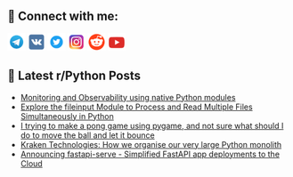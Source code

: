 ## 🔎 Connect with me:
[<img src="https://github.com/bullbesh/bullbesh/blob/main/images/Telegram.png" width="32" height="32" />](https://t.me/bullbesh)
[<img src="https://github.com/bullbesh/bullbesh/blob/main/images/VK.png" width="32" height="32" />](https://vk.com/bullbesh)
[<img src="https://github.com/bullbesh/bullbesh/blob/main/images/Twitter.png" width="32" height="32" />](https://twitter.com/bullbesh1)
[<img src="https://github.com/bullbesh/bullbesh/blob/main/images/Instagram.png" width="32" height="32" />](https://www.instagram.com/bullbesh)
[<img src="https://github.com/bullbesh/bullbesh/blob/main/images/Reddit.png" width="32" height="32" />](https://www.reddit.com/user/bullbesh)
[<img src="https://github.com/bullbesh/bullbesh/blob/main/images/YouTube.png" width="32" height="32" />](https://www.youtube.com/channel/UCtfjRs6uzgq5mfm8S06WTcg)

## 📕 Latest r/Python Posts
<!-- BLOG-POST-LIST:START -->
- [Monitoring and Observability using native Python modules](https://www.reddit.com/r/Python/comments/155qv75/monitoring_and_observability_using_native_python/)
- [Explore the fileinput Module to Process and Read Multiple Files Simultaneously in Python](https://www.reddit.com/r/Python/comments/155nt1y/explore_the_fileinput_module_to_process_and_read/)
- [I trying to make a pong game using pygame, and not sure what should I do to move the ball and let it bounce](https://www.reddit.com/r/Python/comments/155mwym/i_trying_to_make_a_pong_game_using_pygame_and_not/)
- [Kraken Technologies: How we organise our very large Python monolith](https://www.reddit.com/r/Python/comments/155kqy1/kraken_technologies_how_we_organise_our_very/)
- [Announcing fastapi-serve - Simplified FastAPI app deployments to the Cloud](https://www.reddit.com/r/Python/comments/155kgnp/announcing_fastapiserve_simplified_fastapi_app/)
<!-- BLOG-POST-LIST:END -->
